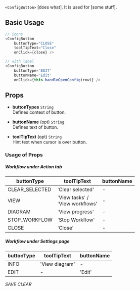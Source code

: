 

`<ConfigButton>` [does what]. It is used for [some stuff].

## Basic Usage

```javascript
// icons
<ConfigButton
    buttonType="CLOSE"
    toolTipText="Close"
    onClick={close} />

// with label
<ConfigButton
    buttonType='EDIT'
    buttonName='Edit'
    onClick={this.handleOpenConfig(row)} />
```

## Props

* **buttonTypes** `String` <br/>Defines context of button.

* **buttonName** (opt) `String` <br/>Defines text of button.

* **toolTipText** (opt) `String` <br/>Hint text when cursor is over button.

### Usage of Props

##### Workflow under Action tab

buttonType | toolTipText | buttonName
--- | --- | ---
CLEAR_SELECTED | 'Clear selected' | -
VIEW | 'View tasks' / <br/>'View workflows' | -
DIAGRAM | 'View progress' | -
STOP_WORKFLOW | 'Stop Workflow' | -
CLOSE | 'Close' | -

##### Workflow under Settings page

buttonType | toolTipText | buttonName
--- | --- | ---
INFO | 'View diagram' | -
EDIT | - | 'Edit'
_SAVE_
_CLEAR_